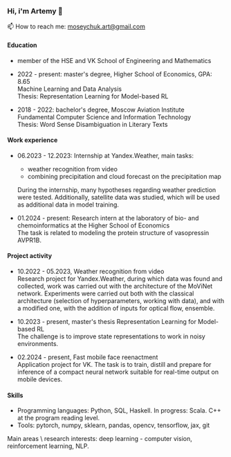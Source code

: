 ### Hi, i'm Artemy :wave:
📫 How to reach me: [moseychuk.art@gmail.com](mailto:moseychuk.art@gmail.com)
<!--
**gvolsky/gvolsky** is a ✨ _special_ ✨ repository because its `README.md` (this file) appears on your GitHub profile.

Here are some ideas to get you started:

- 🔭 I’m currently working on ...
- 🌱 I’m currently learning ...
- 👯 I’m looking to collaborate on ...
- 🤔 I’m looking for help with ...
- 💬 Ask me about ...

- 😄 Pronouns: ...
- ⚡ Fun fact: ...
-->

#### Education

- member of the HSE and VK School of Engineering and Mathematics
- 2022 - present: master's degree, Higher School of Economics, GPA: 8.65  
  Machine Learning and Data Analysis  
  Thesis: Representation Learning for Model-based RL  

- 2018 - 2022: bachelor's degree, Moscow Aviation Institute   
  Fundamental Computer Science and Information Technology  
  Thesis: Word Sense Disambiguation in Literary Texts

#### Work experience
 - 06.2023 - 12.2023: Internship at Yandex.Weather, main tasks:
     - weather recognition from video
     - combining precipitation and cloud forecast on the precipitation map
  
   During the internship, many hypotheses regarding weather prediction were tested. Additionally, satellite data was studied, which will be used as additional data in model training.

  - 01.2024 - present: Research intern at the laboratory of bio- and chemoinformatics at the Higher School of Economics  
    The task is related to modeling the protein structure of vasopressin AVPR1B.

#### Project activity
- 10.2022 - 05.2023, Weather recognition from video  
     Research project for Yandex.Weather, during which data was found and collected, work was carried out with the architecture of the MoViNet network. Experiments were carried out both with the classical architecture (selection of hyperparameters, working with data), and with a modified one, with the addition of inputs for optical flow, ensemble.
- 10.2023 - present, master's thesis Representation Learning for Model-based RL  
     The challenge is to improve state representations to work in noisy environments.

- 02.2024 - present, Fast mobile face reenactment  
     Application project for VK. The task is to train, distill and prepare for inference of a compact neural network suitable for real-time output on mobile devices.

#### Skills
 - Programming languages: Python, SQL, Haskell. In progress: Scala. C++ at the program reading level.
 - Tools: pytorch, numpy, sklearn, pandas, opencv, tensorflow, jax, git

Main areas \ research interests: deep learning - computer vision, reinforcement learning, NLP.


